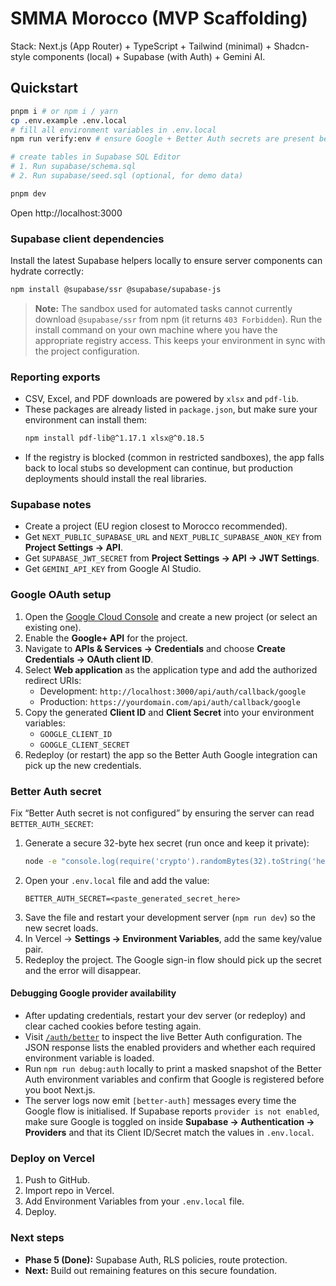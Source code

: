 # SMMA Morocco (MVP Scaffolding)

Stack: Next.js (App Router) + TypeScript + Tailwind (minimal) + Shadcn-style components (local) + Supabase (with Auth) + Gemini AI.

## Quickstart

```bash
pnpm i # or npm i / yarn
cp .env.example .env.local
# fill all environment variables in .env.local
npm run verify:env # ensure Google + Better Auth secrets are present before booting

# create tables in Supabase SQL Editor
# 1. Run supabase/schema.sql
# 2. Run supabase/seed.sql (optional, for demo data)

pnpm dev
```

Open http://localhost:3000

### Supabase client dependencies

Install the latest Supabase helpers locally to ensure server components can
hydrate correctly:

```bash
npm install @supabase/ssr @supabase/supabase-js
```

> **Note:** The sandbox used for automated tasks cannot currently download
> `@supabase/ssr` from npm (it returns `403 Forbidden`). Run the install
> command on your own machine where you have the appropriate registry access.
> This keeps your environment in sync with the project configuration.

### Reporting exports
- CSV, Excel, and PDF downloads are powered by `xlsx` and `pdf-lib`.
- These packages are already listed in `package.json`, but make sure your environment can install them:
  ```bash
  npm install pdf-lib@^1.17.1 xlsx@^0.18.5
  ```
- If the registry is blocked (common in restricted sandboxes), the app falls back to local stubs so development can continue, but production deployments should install the real libraries.

### Supabase notes
- Create a project (EU region closest to Morocco recommended).
- Get `NEXT_PUBLIC_SUPABASE_URL` and `NEXT_PUBLIC_SUPABASE_ANON_KEY` from **Project Settings → API**.
- Get `SUPABASE_JWT_SECRET` from **Project Settings → API → JWT Settings**.
- Get `GEMINI_API_KEY` from Google AI Studio.

### Google OAuth setup
1. Open the [Google Cloud Console](https://console.cloud.google.com) and create a new project (or select an existing one).
2. Enable the **Google+ API** for the project.
3. Navigate to **APIs & Services → Credentials** and choose **Create Credentials → OAuth client ID**.
4. Select **Web application** as the application type and add the authorized redirect URIs:
   - Development: `http://localhost:3000/api/auth/callback/google`
   - Production: `https://yourdomain.com/api/auth/callback/google`
5. Copy the generated **Client ID** and **Client Secret** into your environment variables:
   - `GOOGLE_CLIENT_ID`
   - `GOOGLE_CLIENT_SECRET`
6. Redeploy (or restart) the app so the Better Auth Google integration can pick up the new credentials.

### Better Auth secret
Fix “Better Auth secret is not configured” by ensuring the server can read `BETTER_AUTH_SECRET`:

1. Generate a secure 32-byte hex secret (run once and keep it private):
   ```bash
   node -e "console.log(require('crypto').randomBytes(32).toString('hex'))"
   ```
2. Open your `.env.local` file and add the value:
   ```env
   BETTER_AUTH_SECRET=<paste_generated_secret_here>
   ```
3. Save the file and restart your development server (`npm run dev`) so the new secret loads.
4. In Vercel → **Settings → Environment Variables**, add the same key/value pair.
5. Redeploy the project. The Google sign-in flow should pick up the secret and the error will disappear.

#### Debugging Google provider availability
- After updating credentials, restart your dev server (or redeploy) and clear cached cookies before testing again.
- Visit [`/auth/better`](http://localhost:3000/auth/better) to inspect the live Better Auth configuration. The JSON response lists the enabled providers and whether each required environment variable is loaded.
- Run `npm run debug:auth` locally to print a masked snapshot of the Better Auth environment variables and confirm that Google is registered before you boot Next.js.
- The server logs now emit `[better-auth]` messages every time the Google flow is initialised. If Supabase reports `provider is not enabled`, make sure Google is toggled on inside **Supabase → Authentication → Providers** and that its Client ID/Secret match the values in `.env.local`.

### Deploy on Vercel
1. Push to GitHub.
2. Import repo in Vercel.
3. Add Environment Variables from your `.env.local` file.
4. Deploy.

### Next steps
- **Phase 5 (Done):** Supabase Auth, RLS policies, route protection.
- **Next:** Build out remaining features on this secure foundation.
